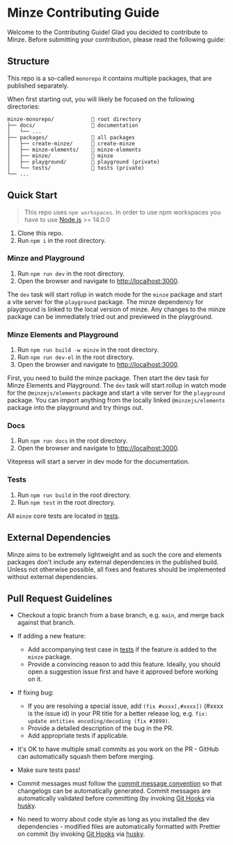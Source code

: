 # Minze Contributing Guide

Welcome to the Contributing Guide! Glad you decided to contribute to Minze. Before submitting your contribution, please read the following guide:

## Structure

This repo is a so-called `monorepo` it contains multiple packages, that are published separately.

When first starting out, you will likely be focused on the following directories:

```
minze-monorepo/            📁 root directory
├── docs/                  📁 documentation
│   └── ...
├── packages/              📁 all packages
│   ├── create-minze/      📁 create-minze
│   ├── minze-elements/    📁 minze-elements
│   ├── minze/             📁 minze
│   ├── playground/        📁 playground (private)
│   └── tests/             📁 tests (private)
└── ...
```

## Quick Start

> This repo uses `npm workspaces`. In order to use npm workspaces you have to use [Node.js](https://nodejs.dev/) >= 14.0.0

1. Clone this repo.
2. Run `npm i` in the root directory.

### Minze and Playground

1. Run `npm run dev` in the root directory.
2. Open the browser and navigate to [http://localhost:3000](http://localhost:3000).

The `dev` task will start rollup in watch mode for the `minze` package and start a vite server for the `playground` package. The minze dependency for playground is linked to the local version of minze. Any changes to the minze package can be immediately tried out and previewed in the playground.

### Minze Elements and Playground

1. Run `npm run build -w minze` in the root directory.
2. Run `npm run dev-el` in the root directory.
3. Open the browser and navigate to [http://localhost:3000](http://localhost:3000).

First, you need to build the minze package. Then start the dev task for Minze Elements and Playground.
The `dev` task will start rollup in watch mode for the `@minzejs/elements` package and start a vite server for the `playground` package. You can import anything from the locally linked `@minzejs/elements` package into the playground and try things out.

### Docs

1. Run `npm run docs` in the root directory.
2. Open the browser and navigate to [http://localhost:3000](http://localhost:3000).

Vitepress will start a server in dev mode for the documentation.

### Tests

1. Run `npm run build` in the root directory.
2. Run `npm test` in the root directory.

All `minze` core tests are located in [tests](https://github.com/n6ai/minze/tree/main/packages/tests).

## External Dependencies

Minze aims to be extremely lightweight and as such the core and elements packages don't include any external dependencies in the published build. Unless not otherwise possible, all fixes and features should be implemented without external dependencies.

## Pull Request Guidelines

- Checkout a topic branch from a base branch, e.g. `main`, and merge back against that branch.

- If adding a new feature:

  - Add accompanying test case in [tests](https://github.com/n6ai/minze/tree/main/packages/tests) if the feature is added to the `minze` package.
  - Provide a convincing reason to add this feature. Ideally, you should open a suggestion issue first and have it approved before working on it.

- If fixing bug:

  - If you are resolving a special issue, add `(fix #xxxx[,#xxxx])` (#xxxx is the issue id) in your PR title for a better release log, e.g. `fix: update entities encoding/decoding (fix #3899)`.
  - Provide a detailed description of the bug in the PR.
  - Add appropriate tests if applicable.

- It's OK to have multiple small commits as you work on the PR - GitHub can automatically squash them before merging.

- Make sure tests pass!

- Commit messages must follow the [commit message convention](./COMMIT_CONVENTION.md) so that changelogs can be automatically generated. Commit messages are automatically validated before committing (by invoking [Git Hooks](https://git-scm.com/docs/githooks) via [husky](https://typicode.github.io/husky/).

- No need to worry about code style as long as you installed the dev dependencies - modified files are automatically formatted with Prettier on commit (by invoking [Git Hooks](https://git-scm.com/docs/githooks) via [husky](https://typicode.github.io/husky/).
